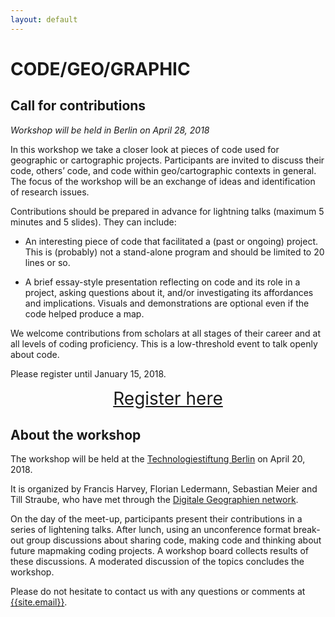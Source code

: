 ```yaml
---
layout: default
---
```

# CODE/GEO/GRAPHIC

## Call for contributions

*Workshop will be held in Berlin on April 28, 2018*

In this workshop we take a closer look at pieces of code used for geographic or cartographic projects. Participants are invited to discuss their code, others’ code, and code within geo/cartographic contexts in general. The focus of the workshop will be an exchange of ideas and identification of research issues. 

Contributions should be prepared in advance for lightning talks (maximum 5 minutes and 5 slides). They can include:

* An interesting piece of code that facilitated a (past or ongoing) project. This is (probably) not a stand-alone program and should be limited to 20 lines or so.

* A brief essay-style presentation reflecting on code and its role in a project, asking questions about it, and/or investigating its affordances and implications. Visuals and demonstrations are optional even if the code helped produce a map.

We welcome contributions from scholars at all stages of their career and at all levels of coding proficiency. This is a low-threshold event to talk openly about code.

Please register until January 15, 2018.

<center><p>
<a href="https://goo.gl/forms/Ib6vqZfvsq65hQ513" style="margin-bottom:20px;font-size:2em">Register here</a>
</p></center>

## About the workshop

The workshop will be held at the [Technologiestiftung Berlin](https://www.technologiestiftung-berlin.de/en/foundation/directions-contact/) on April 20, 2018. 

It is organized by Francis Harvey, Florian Ledermann, Sebastian Meier and Till Straube, who have met through the [Digitale Geographien network](http://digitale-geographien.de).

On the day of the meet-up, participants present their contributions in a series of lightening talks. After lunch, using an unconference format break-out group discussions about sharing code, making code and thinking about future mapmaking coding projects. A workshop board collects results of these discussions. A moderated discussion of the topics concludes the workshop. 

Please do not hesitate to contact us with any questions or comments at <a href="mailto:{{site.email}}">{{site.email}}</a>.
